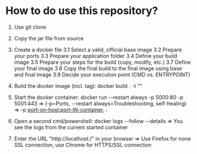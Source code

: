 # How to do use this repository?
1. Use git clone
2. Copy the jar file from source
3. Create a docker file
3.1 Select a valid, official base image
3.2 Prepare your ports
3.3 Prepare your application folder
3.4 Define your build image
3.5 Prepare your steps for the build (copy, modify, etc.)
3.7 Define your final image
3.8 Copy the final build to the final image using base and final image
3.9 Decide your execution point (CMD vs. ENTRYPOINT)

4. Build the docker image (incl. tag): docker build . -t "<your-personal-tag-name>"
5. Start the docker container: docker run --restart always -p 5000:80 -p 5001:443 <your-personal-tag-name>
=> (-p=Ports, --restart always=Troubleshooting, self-healing)
=> -p <port-on-host:port-IN-container>, <your port on host machine>:<your above defined exposed port in the container>
6. Open a second cmd/powershell: docker logs --follow --details <your-personal-tag-name>
=> You see the logs from the current started container
7. Enter the URL "http://localhost:<your port on host machine>/" in your browser
=> Use Firefox for none SSL connection, use Chrome for HTTPS/SSL connection
